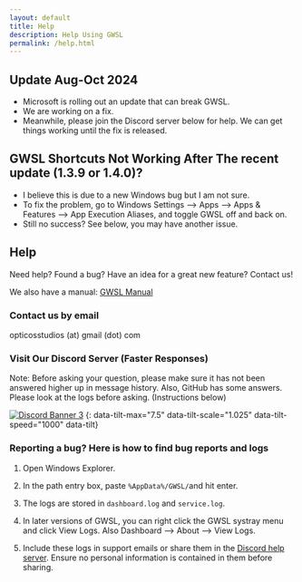 ```yaml
---
layout: default
title: Help
description: Help Using GWSL
permalink: /help.html
---
```


## Update Aug-Oct 2024
* Microsoft is rolling out an update that can break GWSL.
* We are working on a fix.
* Meanwhile, please join the Discord server below for help. We can get things working until the fix is released.

  
## GWSL Shortcuts Not Working After The recent update (1.3.9 or 1.4.0)?
* I believe this is due to a new Windows bug but I am not sure.
* To fix the problem, go to Windows Settings --> Apps --> Apps & Features --> App Execution Aliases, and toggle GWSL off and back on.
* Still no success? See below, you may have another issue.

## Help

Need help? Found a bug? Have an idea for a great new feature? Contact us!

We also have a manual:
[GWSL Manual](./tutorials/manual.html)


### Contact us by email

opticosstudios (at) gmail (dot) com

### Visit Our Discord Server (Faster Responses)

Note: Before asking your question, please make sure it has not been answered higher up in message history. Also, GitHub has some answers. Please look at the logs before asking. (Instructions below)

[![Discord Banner 3](https://discord.com/api/guilds/618185330289541130/widget.png?style=banner3)](https://discord.gg/VkvNgkH)
{: data-tilt-max="7.5" data-tilt-scale="1.025" data-tilt-speed="1000" data-tilt}


### Reporting a bug? Here is how to find bug reports and logs

1.  Open Windows Explorer.

2.  In the path entry box, paste ```%AppData%/GWSL/```and hit enter.

3.  The logs are stored in ```dashboard.log``` and ```service.log```.

4.  In later versions of GWSL, you can right click the GWSL systray menu and click View Logs. Also Dashboard --> About --> View Logs.

5.  Include these logs in support emails or share them in the [Discord help server](https://discord.gg/VkvNgkH). Ensure no personal information is contained in them before sharing.


